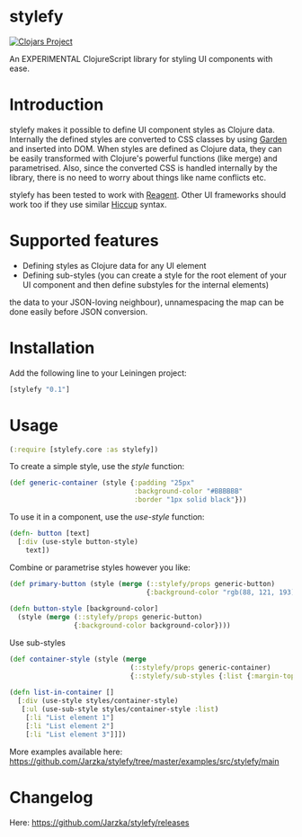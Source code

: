 # stylefy

[![Clojars Project](https://img.shields.io/clojars/v/stylefy.svg)](https://clojars.org/stylefy)

An EXPERIMENTAL ClojureScript library for styling UI components with ease.

# Introduction

stylefy makes it possible to define UI component styles as Clojure data. Internally the defined styles are converted to CSS classes by using [Garden](https://github.com/noprompt/garden) and inserted into DOM. When styles are defined as Clojure data, they can be easily transformed with Clojure's powerful functions (like merge) and parametrised. Also, since the converted CSS is handled internally by the library, there is no need to worry about things like name conflicts etc.

stylefy has been tested to work with [Reagent](https://github.com/reagent-project/reagent). Other UI frameworks should work too if they use similar [Hiccup](https://github.com/weavejester/hiccup) syntax.

# Supported features

- Defining styles as Clojure data for any UI element
- Defining sub-styles (you can create a style for the root element of your UI component and then define substyles for the internal elements)

the data to your JSON-loving neighbour), unnamespacing the map can be done easily before JSON conversion.

# Installation

Add the following line to your Leiningen project:

```clj
[stylefy "0.1"]
```

# Usage

```clj
(:require [stylefy.core :as stylefy])
```

To create a simple style, use the *style* function:

```clojure
(def generic-container (style {:padding "25px"
                               :background-color "#BBBBBB"
                               :border "1px solid black"}))
```

To use it in a component, use the *use-style* function:

```clojure
(defn- button [text]
  [:div (use-style button-style)
    text])
```

Combine or parametrise styles however you like:

```clojure
(def primary-button (style (merge (::stylefy/props generic-button)
                                  {:background-color "rgb(88, 121, 193)"})))
                                  
(defn button-style [background-color]
  (style (merge (::stylefy/props generic-button)
                {:background-color background-color})))
```

Use sub-styles

```clojure
(def container-style (style (merge
                              (::stylefy/props generic-container)
                              {::stylefy/sub-styles {:list {:margin-top "1em"}}})))
                              
(defn list-in-container []
  [:div (use-style styles/container-style)
   [:ul (use-sub-style styles/container-style :list)
    [:li "List element 1"]
    [:li "List element 2"]
    [:li "List element 3"]]])
```

More examples available here: https://github.com/Jarzka/stylefy/tree/master/examples/src/stylefy/main

# Changelog

Here: https://github.com/Jarzka/stylefy/releases
